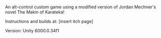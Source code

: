 An alt-control custom game using a modified version of Jordan Mechner's novel The Makin of Karateka!

Instructions and builds at: [insert itch page]

Version: Unity 6000.0.34f1
